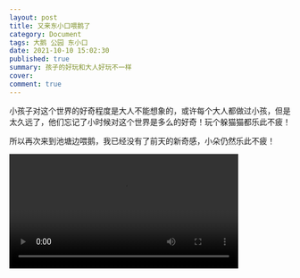 ```yaml
---
layout: post
title: 又来东小口喂鹅了
category: Document
tags: 大鹅 公园 东小口
date: 2021-10-10 15:02:30
published: true
summary: 孩子的好玩和大人好玩不一样
cover: 
comment: true
---
```


小孩子对这个世界的好奇程度是大人不能想象的，或许每个大人都做过小孩，但是太久远了，他们忘记了小时候对这个世界是多么的好奇！玩个躲猫猫都乐此不疲！

所以再次来到池塘边喂鹅，我已经没有了前天的新奇感，小朵仍然乐此不疲！

<video autoplay="" controls="" width="410px" src="http://v.xiaohongshu.com/462e9e213be9aef3d1a1e3f1450ffdf85da40fe8_r_ln?sign=e4c8b28f0d0612fa7055d6e3c8a7dd74&t=6218fd00"></video>
